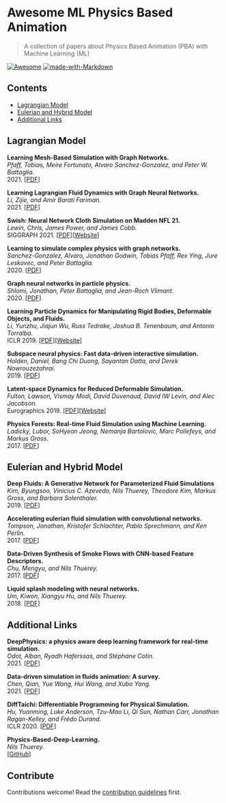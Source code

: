 # Awesome ML Physics Based Animation 

> A collection of papers about Physics Based Animation (PBA) with Machine Learning (ML)

[![Awesome](https://awesome.re/badge.svg)](https://awesome.re)
[![made-with-Markdown](https://img.shields.io/badge/Made%20with-Markdown-1f425f.svg)](http://commonmark.org)

## Contents

- [Lagrangian Model](#lagrangian-model)
- [Eulerian and Hybrid Model](#eulerian-and-hybrid-model)
- [Additional Links](#additional-links)

## Lagrangian Model

**Learning Mesh-Based Simulation with Graph Networks.**<br>
*Pfaff, Tobias, Meire Fortunato, Alvaro Sanchez-Gonzalez, and Peter W. Battaglia.*<br>
2021. [[PDF](https://arxiv.org/pdf/2010.03409)]

**Learning Lagrangian Fluid Dynamics with Graph Neural Networks.**<br>
*Li, Zijie, and Amir Barati Fariman.*<br>
2021. [[PDF](https://openreview.net/pdf?id=7WwYBADS3E_)]

**Swish: Neural Network Cloth Simulation on Madden NFL 21.**<br>
*Lewin, Chris, James Power, and James Cobb.*<br>
SIGGRAPH 2021. [[PDF](https://media.contentapi.ea.com/content/dam/ea/seed/presentations/seed-swish-cloth-simulation-madden-nfl.pdf)][[Website](https://www.ea.com/seed/news/swish-neural-network-cloth-sim-in-madden-nfl-21)]

**Learning to simulate complex physics with graph networks.**<br>
*Sanchez-Gonzalez, Alvaro, Jonathan Godwin, Tobias Pfaff, Rex Ying, Jure Leskovec, and Peter Battaglia.*<br>
2020. [[PDF](https://arxiv.org/pdf/2002.09405)]

**Graph neural networks in particle physics.**<br>
*Shlomi, Jonathan, Peter Battaglia, and Jean-Roch Vlimant.*<br>
2020. [[PDF](https://arxiv.org/pdf/2007.13681)]

**Learning Particle Dynamics for Manipulating Rigid Bodies, Deformable Objects, and Fluids.**<br>
*Li, Yunzhu, Jiajun Wu, Russ Tedrake, Joshua B. Tenenbaum, and Antonio Torralba.*<br>
ICLR 2019. [[PDF](http://dpi.csail.mit.edu/dpi-paper.pdf)][[Website](http://dpi.csail.mit.edu)]

**Subspace neural physics: Fast data-driven interactive simulation.**<br>
*Holden, Daniel, Bang Chi Duong, Sayantan Datta, and Derek Nowrouzezahrai.*<br>
2019. [[PDF](https://www.cim.mcgill.ca/~derek/files/Deep-Cloth-paper.pdf)]

**Latent-space Dynamics for Reduced Deformable Simulation.**<br>
*Fulton, Lawson, Vismay Modi, David Duvenaud, David IW Levin, and Alec Jacobson.*<br>
Eurographics 2019. [[PDF](https://www.dgp.toronto.edu/projects/latent-space-dynamics/latent-space-dynamics-for-reduced-deformable-simulation-eurographics-2019-fulton-et-al.pdf)][[Website](https://www.dgp.toronto.edu/projects/latent-space-dynamics/)]

**Physics Forests: Real-time Fluid Simulation using Machine Learning.**<br>
*Ladicky, Lubor, SoHyeon Jeong, Nemanja Bartolovic, Marc Pollefeys, and Markus Gross.*<br>
2017. [[PDF](https://people.inf.ethz.ch/ladickyl/fluid_sigasia15.pdf)]


## Eulerian and Hybrid Model

**Deep Fluids: A Generative Network for Parameterized Fluid Simulations**<br>
*Kim, Byungsoo, Vinicius C. Azevedo, Nils Thuerey, Theodore Kim, Markus Gross, and Barbara Solenthaler.*<br>
2019. [[PDF](https://arxiv.org/pdf/1806.02071)]

**Accelerating eulerian fluid simulation with convolutional networks.**<br>
*Tompson, Jonathan, Kristofer Schlachter, Pablo Sprechmann, and Ken Perlin.*<br>
2017. [[PDF](https://arxiv.org/pdf/1607.03597)]

**Data-Driven Synthesis of Smoke Flows with CNN-based Feature Descriptors.**<br>
*Chu, Mengyu, and Nils Thuerey.*<br>
2017. [[PDF](https://arxiv.org/pdf/1705.01425.pdf)]

**Liquid splash modeling with neural networks.**<br>
*Um, Kiwon, Xiangyu Hu, and Nils Thuerey.*<br>
2018. [[PDF](https://arxiv.org/pdf/1704.04456)]


## Additional Links

**DeepPhysics: a physics aware deep learning framework for real-time simulation.**<br>
*Odot, Alban, Ryadh Haferssas, and Stéphane Cotin.*<br>
2021. [[PDF](https://hal.archives-ouvertes.fr/hal-03327818/document)]

**Data-driven simulation in fluids animation: A survey.**<br>
*Chen, Qian, Yue Wang, Hui Wang, and Xubo Yang.*<br>
2021. [[PDF](http://vr-ih.com/vrih/resource/latest_accept/333305426272256.pdf)]

**DiffTaichi: Differentiable Programming for Physical Simulation.**<br>
*Hu, Yuanming, Luke Anderson, Tzu-Mao Li, Qi Sun, Nathan Carr, Jonathan Ragan-Kelley, and Frédo Durand.*<br>
ICLR 2020. [[PDF](https://arxiv.org/pdf/1910.00935)]

**Physics-Based-Deep-Learning.**<br>
*Nils Thuerey.*<br>
[[GitHub](https://github.com/thunil/Physics-Based-Deep-Learning)]

## Contribute

Contributions welcome! Read the [contribution guidelines](contributing.md) first.
